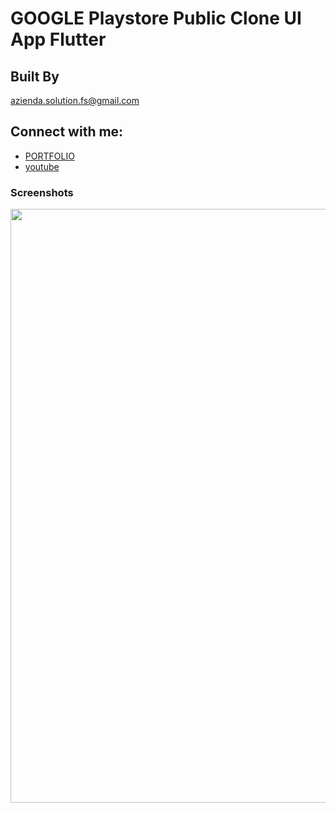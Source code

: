 # GOOGLE Playstore Public Clone UI App Flutter

## Built By

<a href="mailto:azienda.solution.fs@gmail.com">azienda.solution.fs@gmail.com</a><br /> 

## Connect with me:
- [PORTFOLIO](http://www.fs.life-cm.com/)
- [youtube](https://www.youtube.com/channel/UCLPkZBskeCbhCBKrbSq_ssw)

### Screenshots

<p align="center">
  <img src="https://github.com/dassimanuel000/playstore/blob/main/ss/playstore.png" width="950">
  <br/>
  <br/>
</p>
